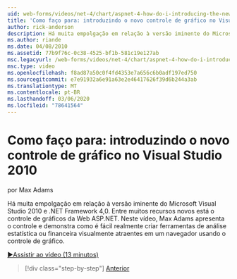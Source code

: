 ```yaml
---
uid: web-forms/videos/net-4/chart/aspnet-4-how-do-i-introducing-the-new-chart-control-in-visual-studio-2010
title: 'Como faço para: introduzindo o novo controle de gráfico no Visual Studio 2010 | Microsoft Docs'
author: rick-anderson
description: Há muita empolgação em relação à versão iminente do Microsoft Visual Studio 2010 e .NET Framework 4,0. Entre muitos recursos novos está o ASP.NET...
ms.author: riande
ms.date: 04/08/2010
ms.assetid: 77b9f76c-0c38-4525-bf1b-581c19e127ab
msc.legacyurl: /web-forms/videos/net-4/chart/aspnet-4-how-do-i-introducing-the-new-chart-control-in-visual-studio-2010
msc.type: video
ms.openlocfilehash: f8ad87a50c0f4fd4353e7a656c6b0adf197ed750
ms.sourcegitcommit: e7e91932a6e91a63e2e46417626f39d6b244a3ab
ms.translationtype: MT
ms.contentlocale: pt-BR
ms.lasthandoff: 03/06/2020
ms.locfileid: "78641564"
---
```

# <a name="how-do-i-introducing-the-new-chart-control-in-visual-studio-2010"></a>Como faço para: introduzindo o novo controle de gráfico no Visual Studio 2010

por Max Adams

Há muita empolgação em relação à versão iminente do Microsoft Visual Studio 2010 e .NET Framework 4,0. Entre muitos recursos novos está o controle de gráficos da Web ASP.NET. Neste vídeo, Max Adams apresenta o controle e demonstra como é fácil realmente criar ferramentas de análise estatística ou financeira visualmente atraentes em um navegador usando o controle de gráfico.

[&#9654;Assistir ao vídeo (13 minutos)](https://channel9.msdn.com/Blogs/ASP-NET-Site-Videos/aspnet-4-how-do-i-introducing-the-new-chart-control-in-visual-studio-2010)

> [!div class="step-by-step"]
> [Anterior](aspnet-4-quick-hit-chart-control.md)
